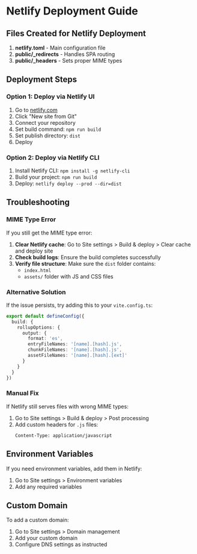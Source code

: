 # Netlify Deployment Guide

## Files Created for Netlify Deployment

1. **netlify.toml** - Main configuration file
2. **public/_redirects** - Handles SPA routing
3. **public/_headers** - Sets proper MIME types

## Deployment Steps

### Option 1: Deploy via Netlify UI
1. Go to [netlify.com](https://netlify.com)
2. Click "New site from Git"
3. Connect your repository
4. Set build command: `npm run build`
5. Set publish directory: `dist`
6. Deploy

### Option 2: Deploy via Netlify CLI
1. Install Netlify CLI: `npm install -g netlify-cli`
2. Build your project: `npm run build`
3. Deploy: `netlify deploy --prod --dir=dist`

## Troubleshooting

### MIME Type Error
If you still get the MIME type error:

1. **Clear Netlify cache**: Go to Site settings > Build & deploy > Clear cache and deploy site
2. **Check build logs**: Ensure the build completes successfully
3. **Verify file structure**: Make sure the `dist` folder contains:
   - `index.html`
   - `assets/` folder with JS and CSS files

### Alternative Solution
If the issue persists, try adding this to your `vite.config.ts`:

```typescript
export default defineConfig({
  build: {
    rollupOptions: {
      output: {
        format: 'es',
        entryFileNames: '[name].[hash].js',
        chunkFileNames: '[name].[hash].js',
        assetFileNames: '[name].[hash].[ext]'
      }
    }
  }
})
```

### Manual Fix
If Netlify still serves files with wrong MIME types:
1. Go to Site settings > Build & deploy > Post processing
2. Add custom headers for `.js` files:
   ```
   Content-Type: application/javascript
   ```

## Environment Variables
If you need environment variables, add them in Netlify:
1. Go to Site settings > Environment variables
2. Add any required variables

## Custom Domain
To add a custom domain:
1. Go to Site settings > Domain management
2. Add your custom domain
3. Configure DNS settings as instructed 